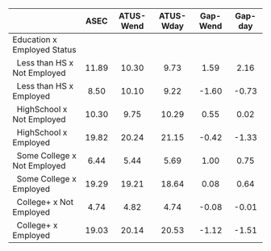 
|                      |         ASEC |    ATUS-Wend |    ATUS-Wday |     Gap-Wend |      Gap-day |
| -------------------- | :----------: | :----------: | :----------: | :----------: | :----------: |
| Education x Employed Status |              |              |              |              |              |
| &nbsp;&nbsp;Less than HS x Not Employed |        11.89 |        10.30 |         9.73 |         1.59 |         2.16 |
| &nbsp;&nbsp;Less than HS x Employed |         8.50 |        10.10 |         9.22 |        -1.60 |        -0.73 |
| &nbsp;&nbsp;HighSchool x Not Employed |        10.30 |         9.75 |        10.29 |         0.55 |         0.02 |
| &nbsp;&nbsp;HighSchool x Employed |        19.82 |        20.24 |        21.15 |        -0.42 |        -1.33 |
| &nbsp;&nbsp;Some College x Not Employed |         6.44 |         5.44 |         5.69 |         1.00 |         0.75 |
| &nbsp;&nbsp;Some College x Employed |        19.29 |        19.21 |        18.64 |         0.08 |         0.64 |
| &nbsp;&nbsp;College+ x Not Employed |         4.74 |         4.82 |         4.74 |        -0.08 |        -0.01 |
| &nbsp;&nbsp;College+ x Employed |        19.03 |        20.14 |        20.53 |        -1.12 |        -1.51 |

